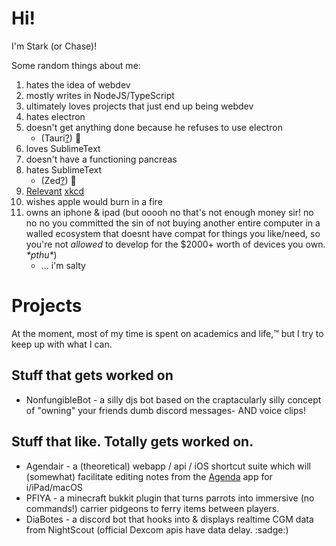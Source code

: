 

# Hi!
I'm Stark (or Chase)!


Some random things about me:
1. hates the idea of webdev
2. mostly writes in NodeJS/TypeScript
3. ultimately loves projects that just end up being webdev
4. hates electron 
5. doesn't get anything done because he refuses to use electron
    - (Tauri[?](https://tauri.app)) :eyes:
6. loves SublimeText
7. doesn't have a functioning pancreas
7. hates SublimeText
    - (Zed[?](https://zed.dev)) :eyes:
8. [Relevant](https://xkcd.com/1205/) [xkcd](https://xkcd.com/1445/)
9. wishes apple would burn in a fire
10. owns an iphone & ipad (but ooooh no that's not enough money sir! no no no you committed the sin of not buying another entire computer in a walled ecosystem that doesnt have compat for things you like/need, so you're not *allowed* to develop for the $2000+ worth of devices you own. *\*pthu\**)
    - ... i'm salty

# Projects
At the moment, most of my time is spent on academics and life,:tm: but I try to keep up with what I can. 
## Stuff that gets worked on
  - NonfungibleBot - a silly djs bot based on the craptacularly silly concept of "owning" your friends dumb discord messages- AND voice clips!
## Stuff that like. Totally gets worked on.
  - Agendair  - a (theoretical) webapp / api / iOS shortcut suite which will (somewhat) facilitate editing notes from the [Agenda](https://agenda.community) app for i/iPad/macOS
  - PFIYA     - a minecraft bukkit plugin that turns parrots into immersive (no commands!) carrier pidgeons to ferry items between players.
  - DiaBotes  - a discord bot that hooks into & displays realtime CGM data from NightScout (official Dexcom apis have data delay. :sadge:)
<a rel="me" href="https://hachyderm.io/@starkrights"></a>
<p id="proven.lol/42d65b"></p>
